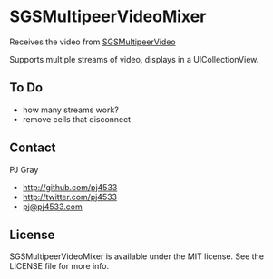 SGSMultipeerVideoMixer
======================

Receives the video from [SGSMultipeerVideo](https://github.com/pj4533/SGSMultipeerVideo)

Supports multiple streams of video, displays in a UICollectionView.

## To Do

* how many streams work?
* remove cells that disconnect

## Contact

PJ Gray

- http://github.com/pj4533
- http://twitter.com/pj4533
- pj@pj4533.com

## License

SGSMultipeerVideoMixer is available under the MIT license. See the LICENSE file for more info.
